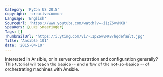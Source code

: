 ```yaml
---
Category: 'PyCon US 2015'
Copyright: 'creativeCommon'
Language: 'English'
SourceUrl: 'https://www.youtube.com/watch?v=-i1pZ6vvMX8'
Speakers: [Luke Sneeringer]
Tags: []
ThumbnailUrl: 'https://i.ytimg.com/vi/-i1pZ6vvMX8/hqdefault.jpg'
Title: 'Ansible 101'
date: '2015-04-10'
---
```

Interested in Ansible, or in server orchestration and configuration generally? This tutorial will teach the basics -- and a few of the not-so-basics -- of orchestrating machines with Ansible.

